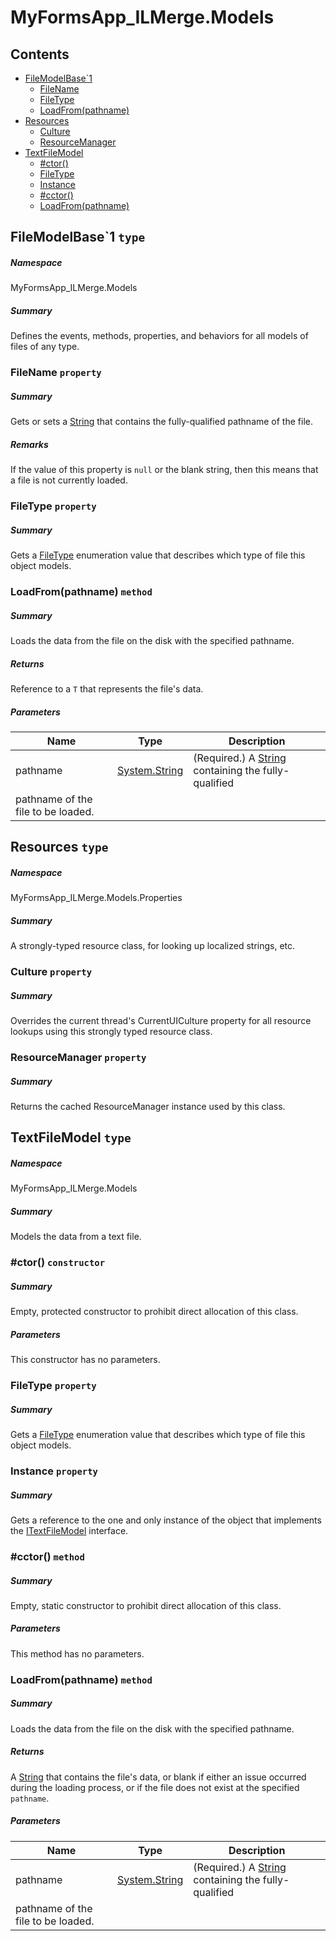 <a name='assembly'></a>
# MyFormsApp_ILMerge.Models

## Contents

- [FileModelBase\`1](#T-MyFormsApp_ILMerge-Models-FileModelBase`1 'MyFormsApp_ILMerge.Models.FileModelBase`1')
  - [FileName](#P-MyFormsApp_ILMerge-Models-FileModelBase`1-FileName 'MyFormsApp_ILMerge.Models.FileModelBase`1.FileName')
  - [FileType](#P-MyFormsApp_ILMerge-Models-FileModelBase`1-FileType 'MyFormsApp_ILMerge.Models.FileModelBase`1.FileType')
  - [LoadFrom(pathname)](#M-MyFormsApp_ILMerge-Models-FileModelBase`1-LoadFrom-System-String- 'MyFormsApp_ILMerge.Models.FileModelBase`1.LoadFrom(System.String)')
- [Resources](#T-MyFormsApp_ILMerge-Models-Properties-Resources 'MyFormsApp_ILMerge.Models.Properties.Resources')
  - [Culture](#P-MyFormsApp_ILMerge-Models-Properties-Resources-Culture 'MyFormsApp_ILMerge.Models.Properties.Resources.Culture')
  - [ResourceManager](#P-MyFormsApp_ILMerge-Models-Properties-Resources-ResourceManager 'MyFormsApp_ILMerge.Models.Properties.Resources.ResourceManager')
- [TextFileModel](#T-MyFormsApp_ILMerge-Models-TextFileModel 'MyFormsApp_ILMerge.Models.TextFileModel')
  - [#ctor()](#M-MyFormsApp_ILMerge-Models-TextFileModel-#ctor 'MyFormsApp_ILMerge.Models.TextFileModel.#ctor')
  - [FileType](#P-MyFormsApp_ILMerge-Models-TextFileModel-FileType 'MyFormsApp_ILMerge.Models.TextFileModel.FileType')
  - [Instance](#P-MyFormsApp_ILMerge-Models-TextFileModel-Instance 'MyFormsApp_ILMerge.Models.TextFileModel.Instance')
  - [#cctor()](#M-MyFormsApp_ILMerge-Models-TextFileModel-#cctor 'MyFormsApp_ILMerge.Models.TextFileModel.#cctor')
  - [LoadFrom(pathname)](#M-MyFormsApp_ILMerge-Models-TextFileModel-LoadFrom-System-String- 'MyFormsApp_ILMerge.Models.TextFileModel.LoadFrom(System.String)')

<a name='T-MyFormsApp_ILMerge-Models-FileModelBase`1'></a>
## FileModelBase\`1 `type`

##### Namespace

MyFormsApp_ILMerge.Models

##### Summary

Defines the events, methods, properties, and behaviors for all models of files
of any type.

<a name='P-MyFormsApp_ILMerge-Models-FileModelBase`1-FileName'></a>
### FileName `property`

##### Summary

Gets or sets a [String](http://msdn.microsoft.com/query/dev14.query?appId=Dev14IDEF1&l=EN-US&k=k:System.String 'System.String') that contains the fully-qualified
pathname of the file.

##### Remarks

If the value of this property is `null` or the blank
string, then this means that a file is not currently loaded.

<a name='P-MyFormsApp_ILMerge-Models-FileModelBase`1-FileType'></a>
### FileType `property`

##### Summary

Gets a [FileType](#T-MyFormsApp_ILMerge-Models-Constants-FileType 'MyFormsApp_ILMerge.Models.Constants.FileType')
enumeration value that describes which type of file this object models.

<a name='M-MyFormsApp_ILMerge-Models-FileModelBase`1-LoadFrom-System-String-'></a>
### LoadFrom(pathname) `method`

##### Summary

Loads the data from the file on the disk with the specified pathname.

##### Returns

Reference to a `T` that represents the file's
data.

##### Parameters

| Name | Type | Description |
| ---- | ---- | ----------- |
| pathname | [System.String](http://msdn.microsoft.com/query/dev14.query?appId=Dev14IDEF1&l=EN-US&k=k:System.String 'System.String') | (Required.) A [String](http://msdn.microsoft.com/query/dev14.query?appId=Dev14IDEF1&l=EN-US&k=k:System.String 'System.String') containing the fully-qualified
pathname of the file to be loaded. |

<a name='T-MyFormsApp_ILMerge-Models-Properties-Resources'></a>
## Resources `type`

##### Namespace

MyFormsApp_ILMerge.Models.Properties

##### Summary

A strongly-typed resource class, for looking up localized strings, etc.

<a name='P-MyFormsApp_ILMerge-Models-Properties-Resources-Culture'></a>
### Culture `property`

##### Summary

Overrides the current thread's CurrentUICulture property for all
  resource lookups using this strongly typed resource class.

<a name='P-MyFormsApp_ILMerge-Models-Properties-Resources-ResourceManager'></a>
### ResourceManager `property`

##### Summary

Returns the cached ResourceManager instance used by this class.

<a name='T-MyFormsApp_ILMerge-Models-TextFileModel'></a>
## TextFileModel `type`

##### Namespace

MyFormsApp_ILMerge.Models

##### Summary

Models the data from a text file.

<a name='M-MyFormsApp_ILMerge-Models-TextFileModel-#ctor'></a>
### #ctor() `constructor`

##### Summary

Empty, protected constructor to prohibit direct allocation of this class.

##### Parameters

This constructor has no parameters.

<a name='P-MyFormsApp_ILMerge-Models-TextFileModel-FileType'></a>
### FileType `property`

##### Summary

Gets a [FileType](#T-MyFormsApp_ILMerge-Models-Constants-FileType 'MyFormsApp_ILMerge.Models.Constants.FileType')
enumeration value that describes which type of file this object models.

<a name='P-MyFormsApp_ILMerge-Models-TextFileModel-Instance'></a>
### Instance `property`

##### Summary

Gets a reference to the one and only instance of the object that implements the
[ITextFileModel](#T-MyFormsApp_ILMerge-Models-Interfaces-ITextFileModel 'MyFormsApp_ILMerge.Models.Interfaces.ITextFileModel') interface.

<a name='M-MyFormsApp_ILMerge-Models-TextFileModel-#cctor'></a>
### #cctor() `method`

##### Summary

Empty, static constructor to prohibit direct allocation of this class.

##### Parameters

This method has no parameters.

<a name='M-MyFormsApp_ILMerge-Models-TextFileModel-LoadFrom-System-String-'></a>
### LoadFrom(pathname) `method`

##### Summary

Loads the data from the file on the disk with the specified pathname.

##### Returns

A [String](http://msdn.microsoft.com/query/dev14.query?appId=Dev14IDEF1&l=EN-US&k=k:System.String 'System.String') that contains the file's data, or blank if
either an issue occurred during the loading process, or if the file does not
exist at the specified `pathname`.

##### Parameters

| Name | Type | Description |
| ---- | ---- | ----------- |
| pathname | [System.String](http://msdn.microsoft.com/query/dev14.query?appId=Dev14IDEF1&l=EN-US&k=k:System.String 'System.String') | (Required.) A [String](http://msdn.microsoft.com/query/dev14.query?appId=Dev14IDEF1&l=EN-US&k=k:System.String 'System.String') containing the fully-qualified
pathname of the file to be loaded. |
